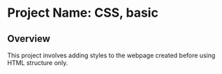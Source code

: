 # Project Name: CSS, basic

## Overview
This project involves adding styles to the webpage created before using HTML structure only.
